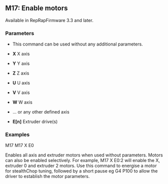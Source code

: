 ## M17: Enable motors

Available in RepRapFirmware 3.3 and later.

### Parameters

- This command can be used without any additional parameters.

- **X** X axis

- **Y** Y axis

- **Z** Z axis

- **U** U axis

- **V** V axis

- **W** W axis

- ... or any other defined axis

- **E\[n\]** Extruder drive(s)

### Examples

M17 M17 X E0

Enables all axis and extruder motors when used without parameters. Motors can also be enabled selectively. For example, M17 X E0:2 will enable the X, extruder 0 and extruder 2 motors. Use this command to energise a motor for stealthChop tuning, followed by a short pause eg G4 P100 to allow the driver to establish the motor parameters.

